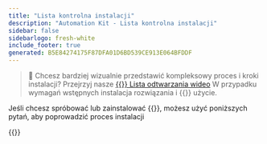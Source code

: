 ```yaml
---
title: "Lista kontrolna instalacji"
description: "Automation Kit - Lista kontrolna instalacji"
sidebar: false
sidebarlogo: fresh-white
include_footer: true
generated: B5E84274175F87DFA01D6BD539CE913E064BFDDF
---
```


> 🎥 Chcesz bardziej wizualnie przedstawić kompleksowy proces i kroki instalacji? Przejrzyj nasze <a href='https://www.youtube.com/playlist?list=PLi9EhCY4z99VlRg4j7D1Or6XfXbUcEWZy' target='_blank'>{{<product-name>}} Lista odtwarzania wideo</a> W przypadku wymagań wstępnych instalacja rozwiązania i {{<product-name>}} użycie.

Jeśli chcesz spróbować lub zainstalować {{<product-name>}}, możesz użyć poniższych pytań, aby poprowadzić proces instalacji

{{<questions name="/content/pl/get-started/install-checklist.json" completed="Dziękujemy za wypełnienie listy kontrolnej instalacji" showNavigationButtons="false" locale="pl">}}
